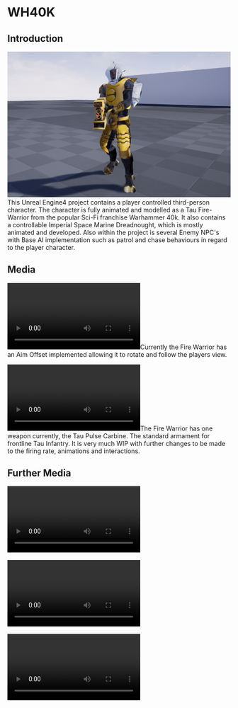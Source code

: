# WH40K

## Introduction
![](media/TauFWPIC1.png)
This Unreal Engine4 project contains a player controlled third-person character. The character is fully animated and modelled as a Tau Fire-Warrior from the popular Sci-Fi franchise Warhammer 40k. It also contains a controllable Imperial Space Marine Dreadnought, which is mostly animated and developed. Also within the project is several Enemy NPC's with Base AI implementation such as patrol and chase behaviours in regard to the player character.

## Media
![](media/TauFWAimOffset.mp4)Currently the Fire Warrior has an Aim Offset implemented allowing it to rotate and follow the players view.

![](media/TauFWFiringCarbine.mp4)The Fire Warrior has one weapon currently, the Tau Pulse Carbine. The standard armament for frontline Tau Infantry.
It is very much WIP with further changes to be made to the firing rate, animations and interactions.

## Further Media
![](media/DreadFiring.mp4)

![](media/DreadFlyby.mp4)

![](media/TauFWFlyby.mp4)
